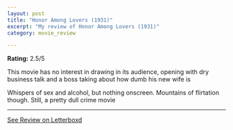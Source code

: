 ```yaml
---
layout: post
title: "Honor Among Lovers (1931)"
excerpt: "My review of Honor Among Lovers (1931)"
category: movie_review

---
```


**Rating:** 2.5/5

This movie has no interest in drawing in its audience, opening with dry business talk and a boss taking about how dumb his new wife is

Whispers of sex and alcohol, but nothing onscreen. Mountains of flirtation though. Still, a pretty dull crime movie

<hr>

[See Review on Letterboxd](https://boxd.it/3VxRCF)
